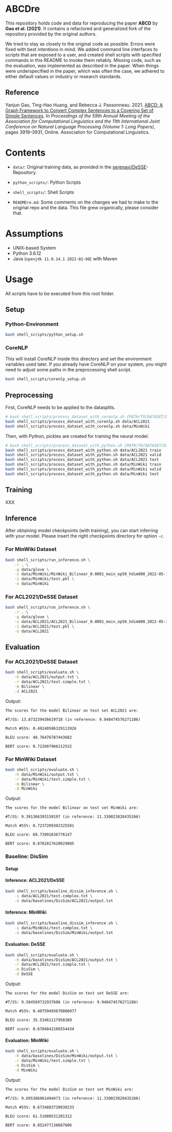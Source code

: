 # ABCDre

This repository holds code and data for reproducing the paper **ABCD** by **Gao et al. (2021)**.
It contains a refactored and generalized fork of the repository provided by the original authors.

We tried to stay as closely to the original code as possible.
Errors were fixed with best intentions in mind.
We added command line interfaces to scripts that are exposed to a user, and created shell scripts with specified commands in this README to invoke them reliably.
Missing code, such as the evaluation, was implemented as described in the paper.
When things were underspecified in the paper, which was often the case, we adhered to either default values or industry or research standards.

## Reference

Yanjun Gao, Ting-Hao Huang, and Rebecca J. Passonneau. 2021. [ABCD: A Graph Framework to Convert Complex Sentences to a Covering Set of Simple Sentences](https://aclanthology.org/2021.acl-long.303). In *Proceedings of the 59th Annual Meeting of the Association for Computational Linguistics and the 11th International Joint Conference on Natural Language Processing (Volume 1: Long Papers)*, pages 3919–3931, Online. Association for Computational Linguistics.

# Contents

- `data/`: Original training data, as provided in the [serenayj/DeSSE](https://github.com/serenayj/DeSSE)-Repository.
- `python_scripts/`: Python Scripts
- `shell_scripts/`: Shell Scripts

- `READMEre.md`: Some comments on the changes we had to make to the original repo and the data. This file grew organically, please consider that.

# Assumptions

- UNIX-based System
- Python 3.6.12
- Java (`openjdk 11.0.14.1 2022-02-08`) with Maven

# Usage

All scripts have to be executed from this root folder.

## Setup

### Python-Environment

```bash
bash shell_scripts/python_setup.sh
```

### CoreNLP

This will install CoreNLP inside this directory and set the environment variables used later.
If you already have CoreNLP on your system, you might need to adjust some paths in the preprocessing shell script.

```bash
bash shell_scripts/corenlp_setup.sh
```

## Preprocessing

First, CoreNLP needs to be applied to the datasplits.

```bash
# bash shell_scripts/process_dataset_with_corenlp.sh {PATH/TO/DATASET/DIR}
bash shell_scripts/process_dataset_with_corenlp.sh data/ACL2021
bash shell_scripts/process_dataset_with_corenlp.sh data/MinWiki
```

Then, with Python, pickles are created for training the neural model.


```bash
# bash shell_scripts/process_dataset_with_python.sh {PATH/TO/DATASET/DIR} {SPLIT}
bash shell_scripts/process_dataset_with_python.sh data/ACL2021 train
bash shell_scripts/process_dataset_with_python.sh data/ACL2021 valid
bash shell_scripts/process_dataset_with_python.sh data/ACL2021 test
bash shell_scripts/process_dataset_with_python.sh data/MinWiki train
bash shell_scripts/process_dataset_with_python.sh data/MinWiki valid
bash shell_scripts/process_dataset_with_python.sh data/MinWiki test
```

## Training

XXX

## Inference

After obtaining model checkpoints (with training), you can start inferring with your model.
Please insert the right checkpoints directory for option `-c`.

### For MinWiki Dataset

```bash
bash shell_scripts/run_inference.sh \
    -r . \
    -g data/glove \
    -c data/MinWiki/MinWiki_Bilinear_0.0001_main_ep50_hdim800_2022-05-18/ \
    -i data/MinWiki/test.pkl \
    -o data/MinWiki
```

### For ACL2021/DeSSE Dataset

```bash
bash shell_scripts/run_inference.sh \
    -r . \
    -g data/glove \
    -c data/ACL2021/ACL2021_Bilinear_0.0001_main_ep50_hdim800_2022-05-30/ \
    -i data/ACL2021/test.pkl \
    -o data/ACL2021
```

## Evaluation

### For ACL2021/DeSSE Dataset

```bash
bash shell_scripts/evaluate.sh \
    -h data/ACL2021/output.txt \
    -r data/ACL2021/test.simple.txt \
    -m Bilinear \
    -d ACL2021
```

Output:
```
The scores for the model Bilinear on test set ACL2021 are:

#T/SS: 13.873239436619718 (in reference: 9.948474576271186)

Match #SS%: 0.49240506329113926

BLEU score: 48.76476787443682

BERT score: 0.722607966212532
```

### For MinWiki Dataset
```bash
bash shell_scripts/evaluate.sh \
    -h data/MinWiki/output.txt \
    -r data/MinWiki/test.simple.txt \
    -m Bilinear \
    -d MinWiki
```

Output:
```
The scores for the model Bilinear on test set MinWiki are:

#T/SS: 9.391366393150197 (in reference: 11.330023828435266)

Match #SS%: 0.7237209302325581

BLEU score: 69.73991636776147

BERT score: 0.8782817620029085
```

### Baseline: DisSim

#### Setup

#### Inference: ACL2021/DeSSE

```bash
bash shell_scripts/baseline_dissim_inference.sh \
    -i data/ACL2021/test.complex.txt \
    -o data/baselines/DisSim/ACL2021/output.txt
```

#### Inference: MinWiki

```bash
bash shell_scripts/baseline_dissim_inference.sh \
    -i data/MinWiki/test.complex.txt \
    -o data/baselines/DisSim/MinWiki/output.txt
```

#### Evaluation: DeSSE

```bash
bash shell_scripts/evaluate.sh \
    -h data/baselines/DisSim/ACL2021/output.txt \
    -r data/ACL2021/test.simple.txt \
    -m DisSim \
    -d DeSSE
```

Output:
```
The scores for the model DisSim on test set DeSSE are:

#T/SS: 9.584569732937686 (in reference: 9.948474576271186)

Match #SS%: 0.40759493670886077

BLEU score: 35.53461117958389

BERT score: 0.6784842106554434
```

#### Evaluation: MinWiki


```bash
bash shell_scripts/evaluate.sh \
    -h data/baselines/DisSim/MinWiki/output.txt \
    -r data/MinWiki/test.simple.txt \
    -m DisSim \
    -d MinWiki
```

Output:
```
The scores for the model DisSim on test set MinWiki are:

#T/SS: 9.695386961494473 (in reference: 11.330023828435266)

Match #SS%: 0.6734883720930233

BLEU score: 61.51080531201312

BERT score: 0.852477138687606
```